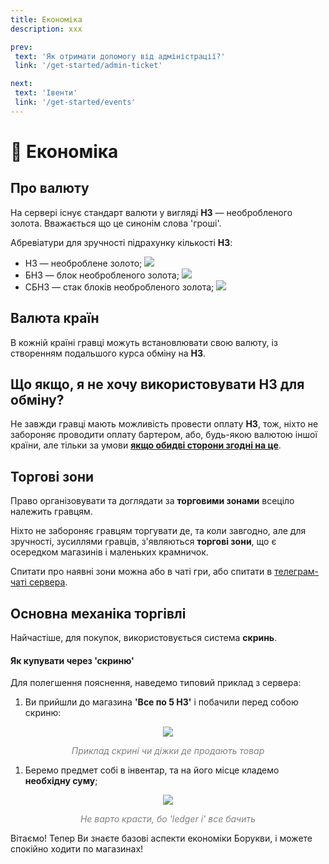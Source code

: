 ```yaml
---
title: Економіка
description: xxx

prev:
 text: 'Як отримати допомогу від адміністрації?'
 link: '/get-started/admin-ticket'

next:
 text: 'Івенти'
 link: '/get-started/events'
---
```


# 💸 Економіка
## Про валюту
На сервері існує стандарт валюти у вигляді **НЗ** — необробленого золота. Вважається що це синонім слова 'гроші'.

Абревіатури для зручності підрахунку кількості **НЗ**:
<div class="div-get-started-economics-currencies">
    <ul class="ul-get-started-economics-currencies-list">
        <li class="li-get-started-economics-currencies-item"> 
            НЗ — необроблене золото; <img src="/images/get-started/economics/nz.avif" class="img-economics-currency antialiasing-off"></img>
        </li>
        <li class="li-get-started-economics-currencies-item">
            БНЗ — блок необробленого золота; <img src="/images/get-started/economics/bnz.avif" class="img-economics-currency antialiasing-off"></img>
        </li>
        <li class="li-get-started-economics-currencies-item">
            СБНЗ — стак блоків необробленого золота; <img src="/images/get-started/economics/sbnz.avif" class="img-economics-currency antialiasing-off"></img>
        </li>
    </ul>
</div>

## Валюта країн
В кожній країні гравці можуть встановлювати свою валюту, із створенням подальшого курса обміну на **НЗ**.
<!-- Потрібно більше інформації -->

## Що якщо, я не хочу використовувати НЗ для обміну?
Не завжди гравці мають можливість провести оплату **НЗ**, тож, ніхто не забороняє проводити оплату бартером, або, будь-якою валютою іншої країни, але тільки за умови <ins>**якщо обидві сторони згодні на це**</ins>.

## Торгові зони
Право організовувати та доглядати за **торговими зонами** всеціло належить гравцям. 

Ніхто не забороняє гравцям торгувати де, та коли завгодно, але для зручності, зусиллями гравців, з'являються **торгові зони**, що є осередком магазинів і маленьких крамничок.

Спитати про наявні зони можна або в чаті гри, або спитати в [телеграм-чаті сервера](./channels).

## Основна механіка торгівлі
Найчастіше, для покупок, використовується система **скринь**.

#### Як купувати через 'скриню'
Для полегшення пояснення, наведемо типовий приклад з сервера:

1. Ви прийшли до магазина **'Все по 5 НЗ'** і побачили перед собою скриню:

<center><img src="/images/get-started/economics/skrinya1.avif" class="img-economics-shopchests"></img></center>
<p style="text-align: center; color: gray; font-style: italic;">Приклад скрині чи діжки де продають товар</p>

1. Беремо предмет собі в інвентар, та на його місце кладемо **необхідну суму**;

<center><img src="/images/get-started/economics/skrinya_full.avif" class="img-economics-shopchests"></img></center>
<p style="text-align: center; color: gray; font-style: italic;">Не варто красти, бо 'ledger i' все бачить</p>

Вітаємо! Тепер Ви знаєте базові аспекти економіки Борукви, і можете спокійно ходити по магазинах!